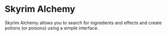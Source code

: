# Skyrim Alchemy

Skyrim Alchemy allows you to search for ingredients and effects and create potions (or poisons) using a simple
interface.
